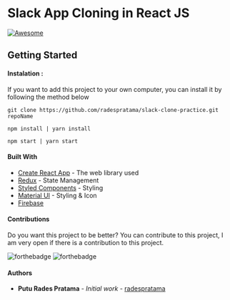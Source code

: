 # Slack App Cloning in React JS
[![Awesome](https://awesome.re/badge-flat2.svg)](https://github.com/radespratama/slack-clone-2.0.git#readme)

## Getting Started
#### Instalation :
<span>If you want to add this project to your own computer, you can install it by following the method below</span>
```
git clone https://github.com/radespratama/slack-clone-practice.git repoName
```
```
npm install | yarn install
```
```
npm start | yarn start
```

#### Built With

* [Create React App](https://reactjs.org/docs/create-a-new-react-app.html) - The web library used
* [Redux](https://react-redux.js.org/) - State Management
* [Styled Components](https://styled-components.com/) - Styling
* [Material UI](https://material-ui.com/) - Styling & Icon
* [Firebase](https://firebase.google.com/?hl=id)

#### Contributions
Do you want this project to be better? You can contribute to this project, I am very open if there is a contribution to this project.

![forthebadge](https://forthebadge.com/images/badges/built-with-love.svg)
![forthebadge](https://forthebadge.com/images/badges/made-with-javascript.svg)

#### Authors

* **Putu Rades Pratama** - *Initial work* - [radespratama](https://github.com/radespratama)